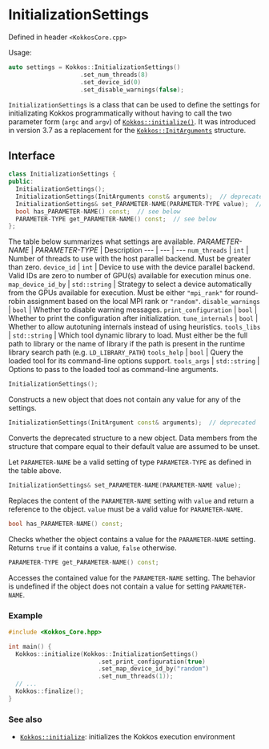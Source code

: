# InitializationSettings

Defined in header `<KokkosCore.cpp>`

Usage:
```C++
auto settings = Kokkos::InitializationSettings()
                    .set_num_threads(8)
                    .set_device_id(0)
                    .set_disable_warnings(false);
```

`InitializationSettings` is a class that can be used to define the settings for
initializating Kokkos programmatically without having to call the two parameter
form (`argc` and `argv`) of [`Kokkos::initialize()`](initialize).
It was introduced in version 3.7 as a replacement for the
[`Kokkos::InitArguments`](InitArguments) structure.

## Interface

```C++
class InitializationSettings {
public:
  InitializationSettings();
  InitializationSettings(InitArguments const& arguments);  // deprecated
  InitializationSettings& set_PARAMETER-NAME(PARAMETER-TYPE value);  // see below
  bool has_PARAMETER-NAME() const;  // see below
  PARAMETER-TYPE get_PARAMETER-NAME() const;  // see below
};
```

The table below summarizes what settings are available.
*PARAMETER-NAME* | *PARAMETER-TYPE* | Description
--- | --- | ---
`num_threads` | `int` | Number of threads to use with the host parallel backend.  Must be greater than zero.
`device_id` | `int` | Device to use with the device parallel backend.  Valid IDs are zero to number of GPU(s) available for execution minus one.
`map_device_id_by` | `std::string` | Strategy to select a device automatically from the GPUs available for execution. Must be either `"mpi_rank"` for round-robin assignment based on the local MPI rank or `"random"`.
`disable_warnings` | `bool` | Whether to disable warning messages.
`print_configuration` | `bool` | Whether to print the configuration after initialization.
`tune_internals` | `bool` | Whether to allow autotuning internals instead of using heuristics.
`tools_libs` | `std::string` | Which tool dynamic library to load. Must either be the full path to library or the name of library if the path is present in the runtime library search path (e.g. `LD_LIBRARY_PATH`)
`tools_help` | `bool` | Query the loaded tool for its command-line options support.
`tools_args` | `std::string` | Options to pass to the loaded tool as command-line arguments.


```C++
InitializationSettings();
```
Constructs a new object that does not contain any value for any of the settings.

```C++
InitializationSettings(InitArgument const& arguments);  // deprecated
```
Converts the deprecated structure to a new object.
Data members from the structure that compare equal to their default value are
assumed to be unset.

Let `PARAMETER-NAME` be a valid setting of type `PARAMETER-TYPE` as defined in the table above.

```C++
InitializationSettings& set_PARAMETER-NAME(PARAMETER-NAME value);
```
Replaces the content of the `PARAMETER-NAME` setting with `value` and return a
reference to the object.
`value` must be a valid value for `PARAMETER-NAME`.

```C++
bool has_PARAMETER-NAME() const;
```
Checks whether the object contains a value for the `PARAMETER-NAME` setting.
Returns `true` if it contains a value, `false` otherwise.

```C++
PARAMETER-TYPE get_PARAMETER-NAME() const;
```
Accesses the contained value for the `PARAMETER-NAME` setting.
The behavior is undefined if the object does not contain a value for setting
`PARAMETER-NAME`.

### Example

```c++
#include <Kokkos_Core.hpp>

int main() {
  Kokkos::initialize(Kokkos::InitializationSettings()
                         .set_print_configuration(true)
                         .set_map_device_id_by("random")
                         .set_num_threads(1));
  // ...
  Kokkos::finalize();
}
```

### See also
* [`Kokkos::initialize`](./initialize): initializes the Kokkos execution environment
